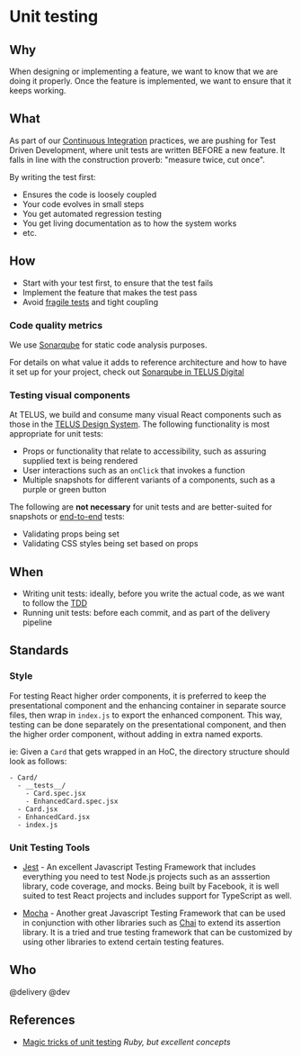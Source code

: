 # Unit testing

## Why

When designing or implementing a feature, we want to know that we are doing it properly. Once the feature is implemented, we want to ensure that it keeps working.

## What

As part of our [Continuous Integration](../../process/continuous-integration.md) practices, we are pushing for Test Driven Development, where unit tests are written BEFORE a new feature. It falls in line with the construction proverb: "measure twice, cut once".

By writing the test first:

- Ensures the code is loosely coupled
- Your code evolves in small steps
- You get automated regression testing
- You get living documentation as to how the system works
- etc.

## How

- Start with your test first, to ensure that the test fails
- Implement the feature that makes the test pass
- Avoid [fragile tests](https://www.youtube.com/watch?v=URSWYvyc42M) and tight coupling

### Code quality metrics

We use [Sonarqube][sonarqube] for static code analysis purposes.

For details on what value it adds to reference architecture and how to have it set up for your project, check out [Sonarqube in TELUS Digital][telus-sonarqube]

### Testing visual components

At TELUS, we build and consume many visual React components such as those in the [TELUS Design System](https://tds.telus.com/). The following functionality is
most appropriate for unit tests:

- Props or functionality that relate to accessibility, such as assuring supplied text is being rendered
- User interactions such as an `onClick` that invokes a function
- Multiple snapshots for different variants of a components, such as a purple or green button

The following are **not necessary** for unit tests and are better-suited for snapshots or [end-to-end](./e2e.md) tests:

- Validating props being set
- Validating CSS styles being set based on props

## When

- Writing unit tests: ideally, before you write the actual code, as we want to follow the [TDD][tdd]
- Running unit tests: before each commit, and as part of the delivery pipeline

## Standards

### Style

For testing React higher order components, it is preferred to keep the presentational component and the enhancing container in separate source files, then wrap in `index.js` to export the enhanced component. This way, testing can be done separately on the presentational component, and then the higher order component, without adding in extra named exports.

ie: Given a `Card` that gets wrapped in an HoC, the directory structure should look as follows:

```plain
- Card/
  - __tests__/
    - Card.spec.jsx
    - EnhancedCard.spec.jsx
  - Card.jsx
  - EnhancedCard.jsx
  - index.js
```
### Unit Testing Tools
- [Jest](https://jestjs.io/) - An excellent Javascript Testing Framework that includes everything you need to test Node.js projects such as an asssertion library, code coverage, and mocks. Being built by Facebook, it is well suited to test React projects and includes support for TypeScript as well.

- [Mocha](https://mochajs.org/) - Another great Javascript Testing Framework that can be used in conjunction with other libraries such as [Chai](https://www.chaijs.com/) to extend its assertion library. It is a tried and true testing framework that can be customized by using other libraries to extend certain testing features.

## Who

@delivery @dev

## References

- [Magic tricks of unit testing](https://www.youtube.com/watch?v=URSWYvyc42M) _Ruby, but excellent concepts_

[tdd]: https://en.wikipedia.org/wiki/Test-driven_development
[sonarqube]: https://github.com/SonarSource/sonarqube
[telus-sonarqube]: https://github.com/telus/sonarqube
